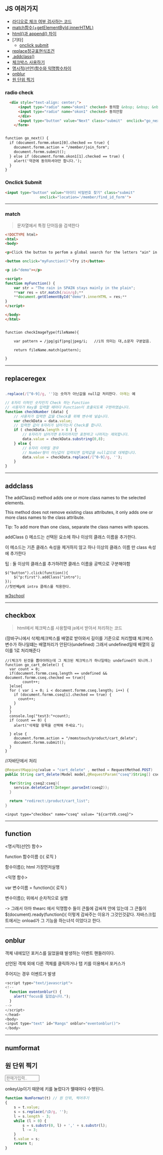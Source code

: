 ## JS 여러가지
- [라디오로 체크 여부 검사하는 코드](#radio-check)
- [match함수(+getElementById,innerHTML)](#match)
- [html()과 append() 차이](#htmlappend)
- [기타]
  - [onclick submit](#onclick-submit)
- [replace정규표현식조건](#replaceregex)
- [.addclass()](#addclass)
- [체크박스 사용하기](#checkbox)
- [명시적(선언)함수와 익명함수차이](#function)
- [onblur](#onblur)
- [원 단위 찍기](#numformat)
### radio check

```html
  <div style="text-align: center;">
      <input type="radio" name="okon1" checked> 동의함 &nbsp; &nbsp; &nbsp;
      <input type="radio" name="okon1" checked> 동의안함
      </div>
      <input type="button" value="Next" class="submit"  onclick="go_next()" style="float: right;">
    </form>


function go_next() {
  if (document.formm.okon1[0].checked == true) {
    document.formm.action = "/member/join_form";
    document.formm.submit();
  } else if (document.formm.okon1[1].checked == true) {
    alert('약관에 동의하셔야만 합니다.');
  }
}
```


### Onclick Submit
```html
<input type="button" value="아이디 비밀번호 찾기" class="submit"
                onclick="location='/member/find_id_form'">
```    

---

### match

>문자열에서 특정 단어등을 검색한다

```html
<!DOCTYPE html>
<html>
<body>

<p>Click the button to perfom a global search for the letters "ain" in a string, and display the matches.</p>

<button onclick="myFunction()">Try it</button>

<p id="demo"></p>

<script>
function myFunction() {
    var str = "The rain in SPAIN stays mainly in the plain";
    **var res = str.match(/ain/g);**
    **document.getElementById("demo").innerHTML = res;**
}
</script>

</body>
</html>


function checkImageType(fileName){

	var pattern = /jpg|gif|png|jpeg/i;   //i의 의미는 대,소문자 구분없음.

	return fileName.match(pattern);

}
```
---

## replaceregex
```js

.replace(/[^0-9]/g, '')는 숫자가 아닌값을 null값 처리한다. 아래는 예

// 8자리 이하인 숫자인지 Check 하는 Function
// 사용자가 Key를 입력할 때마다 Function이 호출되도록 구현하였습니다.
function checkNumber (data) {  
    // 사용자가 입력한 값을 Check를 위해 변수에 넣습니다.
    var checkData = data.value;
    // 입력한 값이 8자리가 넘어가는지 Check를 합니다.
    if ( checkData.length > 8 ) {
        // 8자리가 넘어가면 8자리까지만 표현하고 나머지는 제외합니다.
        data.value = checkData.substring(0,8);
    } else {
        // 8자리 이하일 경우
        // Number형이 아닌값이 입력되면 입력값을 null값으로 대체합니다.
        data.value = checkData.replace(/[^0-9]/g, '');
    }
}
```
---
## addclass

The addClass() method adds one or more class names to the selected elements.

This method does not remove existing class attributes, it only adds one or more class names to the class attribute.

Tip: To add more than one class, separate the class names with spaces.

addClass () 메소드는 선택된 요소에 하나 이상의 클래스 이름을 추가한다.

이 메소드는 기존 클래스 속성을 제거하지 않고 하나 이상의 클래스 이름 만 class 속성에 추가한다

팁 : 둘 이상의 클래스를 추가하려면 클래스 이름을 공백으로 구분해야함

```
$("button").click(function(){
    $("p:first").addClass("intro");
});
//첫번째p에 intro 클래스를 적용한다.
```
[w3school](https://www.w3schools.com/jquery/html_addclass.asp)

---

## checkbox

> html에서 체크박스를 사용할때 js에서 받아서 처리하는 코드

(장바구니에서 삭제)체크박스를 배열로 받아와서 길이를 기준으로 처리할떄 체크박스 변수가 하나일떄는 배열처리가 안된다(undefined)
그래서 undefined일때 배열의 길이를 1로 처리해준다
```
//(체크가 된것을 뽑아야하는데 그 체크된 체크박스가 하나일때는 undefined가 되니까.)
function go_cart_delete() {
  var count = 0;
  if(document.formm.cseq.length == undefined && document.formm.cseq.checked == true){
	  	count++;
  }else{
  for ( var i = 0; i < document.formm.cseq.length; i++) {
    if (document.formm.cseq[i].checked == true) {
      count++;
    }
  }
  }
  console.log("test3:"+count);
  if (count == 0) {
    alert("삭제할 항목을 선택해 주세요.");

  } else {
    document.formm.action = "/momstouch/product/cart_delete";
    document.formm.submit();
  }
}

```

//자바단에서 처리
```java
@RequestMapping(value = "cart_delete" , method = RequestMethod.POST)
public String cart_delete(Model model,@RequestParam("cseq")String[] cseq){

  for(String cseq2:cseq){
    service.deleteCart(Integer.parseInt(cseq2));
  }

  return "redirect:/product/cart_list";
}
```
```//html단에서는 안보이지만 체크박스 안에 value를 넣은것으로 전달한다.
<input type="checkbox" name="cseq" value= "${cartVO.cseq}">
```

---

## function

<명시적(선언) 함수>

function 함수이름 (){
로직
}

함수이름();
html 가장먼저실행

<익명 함수>

var 변수이름 = function(){
로직
}

변수이름();
위에서 순차적으로 실행

-> 그래서 아마 thearc 에서
익명함수 들이 큰틀에 감싸져 안에 있는데
그 큰틀이 $(document).ready(function(){
이렇게 감싸주는 이유가 그것인것같다.
자바스크립트에서는 onload가 그 기능을 하는녀석 이었다고 한다.


---


## onblur


객체 내에있던 포커스를 잃었을떄 발생하는 이벤트 핸들러이다.

선언된 객체 외에 다른 객체를 클릭하거나 탭 키를 이용해서 포커스가

주어지는 경우 이벤트가 발생

```js
<script type="text/javascript">
<!--
  function eventonblur() {
    alert("focus를 잃었습니다.");
  }
-->
</script>
</head>
<body>
<input type="text" id="Rangs" onblur="eventonblur()">
</body>
```


---


## numformat

원 단위 찍기
-

<input type="text" name="price2" size="11" onBlur="go_ab()" onKeyUp='NumFormat(this)' placeholder="판매가입력..">

onkeyUp이기 때문에 키를 눌렀다가 뗄때마다 수행된다.

```js
function NumFormat(t) // 원 단위, 찍어주기
{
	s = t.value;
	s = s.replace(/\D/g, '');
	l = s.length - 3;
	while (l > 0) {
		s = s.substr(0, l) + ',' + s.substr(l);
		l -= 3;
	}
	t.value = s;
	return t;
}
```
